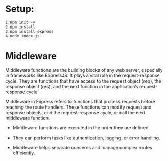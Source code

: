 # Setup:
```
1.npm init -y
2.npm install
3.npm install express
4.node index.js
```

# Middleware

Middleware functions are the building blocks of any web server, especially in frameworks like ExpressJS. It plays a vital role in the request-response cycle. 
They are functions that have access to the request object (req), the response object (res), and the next function in the application’s request-response cycle.

Middleware in Express refers to functions that process requests before reaching the route handlers. 
These functions can modify request and response objects, end the request-response cycle, or call the next middleware function.

- Middleware functions are executed in the order they are defined.

- They can perform tasks like authentication, logging, or error handling.

- Middleware helps separate concerns and manage complex routes efficiently.
